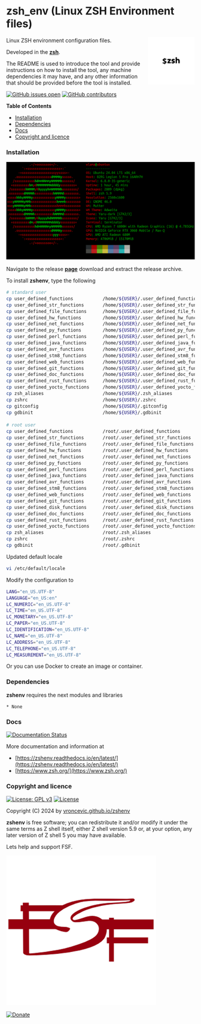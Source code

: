# zsh_env (Linux ZSH Environment files)

<img align="right" src="https://raw.githubusercontent.com/vroncevic/zshenv/dev/docs/zshenv_logo.png" width="25%">

Linux ZSH environment configuration files.

Developed in the **[zsh](https://en.wikipedia.org/wiki/Z_shell)**.

The README is used to introduce the tool and provide instructions on
how to install the tool, any machine dependencies it may have, and any
other information that should be provided before the tool is installed.

[![GitHub issues open](https://img.shields.io/github/issues/vroncevic/zshenv.svg)](https://github.com/vroncevic/zshenv/issues) [![GitHub contributors](https://img.shields.io/github/contributors/vroncevic/zshenv.svg)](https://github.com/vroncevic/zshenv/graphs/contributors)

<!-- START doctoc generated TOC please keep comment here to allow auto update -->
<!-- DON'T EDIT THIS SECTION, INSTEAD RE-RUN doctoc TO UPDATE -->
**Table of Contents**

- [Installation](#installation)
- [Dependencies](#dependencies)
- [Docs](#docs)
- [Copyright and licence](#copyright-and-licence)

<!-- END doctoc generated TOC please keep comment here to allow auto update -->

### Installation

![Debian Linux OS](https://raw.githubusercontent.com/vroncevic/zshenv/dev/docs/ubuntux.png)

Navigate to the release **[page](https://github.com/vroncevic/zshenv/releases)** download and extract the release archive.

To install **zshenv**, type the following

```bash
# standard user
cp user_defined_functions           /home/${USER}/.user_defined_functions
cp user_defined_str_functions       /home/${USER}/.user_defined_str_functions
cp user_defined_file_functions      /home/${USER}/.user_defined_file_functions
cp user_defined_hw_functions        /home/${USER}/.user_defined_hw_functions
cp user_defined_net_functions       /home/${USER}/.user_defined_net_functions
cp user_defined_py_functions        /home/${USER}/.user_defined_py_functions
cp user_defined_perl_functions      /home/${USER}/.user_defined_perl_functions
cp user_defined_java_functions      /home/${USER}/.user_defined_java_functions
cp user_defined_avr_functions       /home/${USER}/.user_defined_avr_functions
cp user_defined_stm8_functions      /home/${USER}/.user_defined_stm8_functions
cp user_defined_web_functions       /home/${USER}/.user_defined_web_functions
cp user_defined_git_functions       /home/${USER}/.user_defined_git_functions
cp user_defined_doc_functions       /home/${USER}/.user_defined_doc_functions
cp user_defined_rust_functions      /home/${USER}/.user_defined_rust_functions
cp user_defined_yocto_functions     /home/${USER}/.user_defined_yocto_functions
cp zsh_aliases                      /home/${USER}/.zsh_aliases
cp zshrc                            /home/${USER}/.zshrc
cp gitconfig                        /home/${USER}/.gitconfig
cp gdbinit                          /home/${USER}/.gdbinit

# root user
cp user_defined_functions           /root/.user_defined_functions
cp user_defined_str_functions       /root/.user_defined_str_functions
cp user_defined_file_functions      /root/.user_defined_file_functions
cp user_defined_hw_functions        /root/.user_defined_hw_functions
cp user_defined_net_functions       /root/.user_defined_net_functions
cp user_defined_py_functions        /root/.user_defined_py_functions
cp user_defined_perl_functions      /root/.user_defined_perl_functions
cp user_defined_java_functions      /root/.user_defined_java_functions
cp user_defined_avr_functions       /root/.user_defined_avr_functions
cp user_defined_stm8_functions      /root/.user_defined_stm8_functions
cp user_defined_web_functions       /root/.user_defined_web_functions
cp user_defined_git_functions       /root/.user_defined_git_functions
cp user_defined_disk_functions      /root/.user_defined_disk_functions
cp user_defined_doc_functions       /root/.user_defined_doc_functions
cp user_defined_rust_functions      /root/.user_defined_rust_functions
cp user_defined_yocto_functions     /root/.user_defined_yocto_functions
cp zsh_aliases                      /root/.zsh_aliases
cp zshrc                            /root/.zshrc
cp gdbinit                          /root/.gdbinit
```

Updated default locale

```bash
vi /etc/default/locale
```

Modify the configuration to

```bash
LANG="en_US.UTF-8"
LANGUAGE="en_US:en"
LC_NUMERIC="en_US.UTF-8"
LC_TIME="en_US.UTF-8"
LC_MONETARY="en_US.UTF-8"
LC_PAPER="en_US.UTF-8"
LC_IDENTIFICATION="en_US.UTF-8"
LC_NAME="en_US.UTF-8"
LC_ADDRESS="en_US.UTF-8"
LC_TELEPHONE="en_US.UTF-8"
LC_MEASUREMENT="en_US.UTF-8"
```

Or you can use Docker to create an image or container.

### Dependencies

**zshenv** requires the next modules and libraries

    * None

### Docs

[![Documentation Status](https://readthedocs.org/projects/zshenv/badge/?version=latest)](https://zshenv.readthedocs.io/projects/zshenv/en/latest/?badge=latest)

More documentation and information at
* [https://zshenv.readthedocs.io/en/latest/](https://zshenv.readthedocs.io/en/latest/)
* [https://www.zsh.org/](https://www.zsh.org/)

### Copyright and licence

[![License: GPL v3](https://img.shields.io/badge/License-GPLv3-blue.svg)](https://www.gnu.org/licenses/gpl-3.0) [![License](https://img.shields.io/badge/License-Apache%202.0-blue.svg)](https://opensource.org/licenses/Apache-2.0)

Copyright (C) 2024 by [vroncevic.github.io/zshenv](https://vroncevic.github.io/zshenv)

**zshenv** is free software; you can redistribute it and/or modify
it under the same terms as Z shell itself, either Z shell version 5.9 or,
at your option, any later version of Z shell 5 you may have available.

Lets help and support FSF.

[![Free Software Foundation](https://raw.githubusercontent.com/vroncevic/zshenv/dev/docs/fsf-logo_1.png)](https://my.fsf.org/)

[![Donate](https://www.paypalobjects.com/en_US/i/btn/btn_donateCC_LG.gif)](https://my.fsf.org/donate/)

